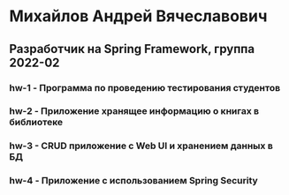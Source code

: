 # Михайлов Андрей Вячеславович  
## Разработчик на Spring Framework, группа 2022-02  
### hw-1 - Программа по проведению тестирования студентов
### hw-2 - Приложение хранящее информацию о книгах в библиотеке  
### hw-3 - CRUD приложение с Web UI и хранением данных в БД
### hw-4 - Приложение с использованием Spring Security